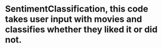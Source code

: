 # SentimentClassification, this code takes user input with movies and classifies whether they liked it or did not. 
